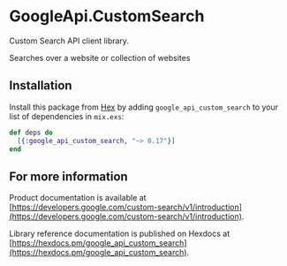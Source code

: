 # GoogleApi.CustomSearch

Custom Search API client library.

Searches over a website or collection of websites

## Installation

Install this package from [Hex](https://hex.pm) by adding
`google_api_custom_search` to your list of dependencies in `mix.exs`:

```elixir
def deps do
  [{:google_api_custom_search, "~> 0.17"}]
end
```

## For more information

Product documentation is available at [https://developers.google.com/custom-search/v1/introduction](https://developers.google.com/custom-search/v1/introduction).

Library reference documentation is published on Hexdocs at
[https://hexdocs.pm/google_api_custom_search](https://hexdocs.pm/google_api_custom_search).
